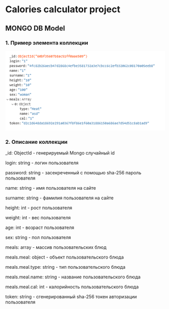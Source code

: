 # Calories calculator project

## MONGO DB Model

### 1. Пример элемента коллекции

![Пример элемента коллекции](./model.png)

### 2. Описание коллекции

_id: ObjectId - генерируемый Mongo случайный id

login: string - логин пользователя

password: string - засекреченный с помощью sha-256 пароль пользователя

name: string - имя пользователя на сайте

surname: string - фамилия пользователя на сайте

height: int - рост пользователя

weight: int - вес пользователя

age: int - возраст пользователя

sex: string - пол пользователя

meals: array - массив пользовательских блюд

meals.meal: object - объект пользовательского блюда

meals.meal.type: string - тип пользовательского блюда

meals.meal.name: string - название пользовательского блюда

meals.meal.cal: int - калорийность пользовательского блюда

token: string - сгенерированный sha-256 токен авторизации пользователя
